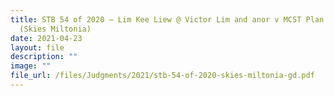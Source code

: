```yaml
---
title: STB 54 of 2020 – Lim Kee Liew @ Victor Lim and anor v MCST Plan No 4407
  (Skies Miltonia)
date: 2021-04-23
layout: file
description: ""
image: ""
file_url: /files/Judgments/2021/stb-54-of-2020-skies-miltonia-gd.pdf
---
```

